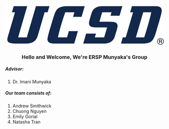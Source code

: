 ![ERSP Logo](images/uc_san_diego_tritons_logo_wordmark_2018_sportslogosnet-1154.png)

<h3 style="text-align: center;">Hello and Welcome, We're ERSP Munyaka's Group</h3>

##### Advisor:
1. Dr. Imani Munyaka

##### Our team consists of:
1. Andrew Smithwick
1. Chuong Nguyen
1. Emily Gorial
1. Natasha Tran


